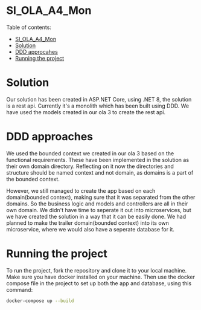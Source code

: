 # SI_OLA_A4_Mon
Table of contents:
- [SI\_OLA\_A4\_Mon](#si_ola_a4_mon)
- [Solution](#solution)
- [DDD approcahes](#ddd-approcahes)
- [Running the project](#running-the-project)

# Solution
Our solution has been created in ASP.NET Core, using .NET 8, the solution is a rest api. 
Currently it's a monolith which has been built using DDD. We have used the models created in our ola 3 to create the rest api. 
# DDD approaches
We used the bounded context we created in our ola 3 based on the functional requirements. These have been implemented in the solution as their own domain directory. Reflecting on it now the directories and structure should be named context and not domain, as domains is a part of the bounded context.

However, we still managed to create the app based on each domain(bounded context), making sure that it was separated from the other domains. So the business logic and models and controllers are all in their own domain.
We didn't have time to seperate it out into microservices, but we have created the solution in a way that it can be easily done. We had planned to make the trailer domain(bounded context) into its own microservice, where we would also have a seperate database for it.

# Running the project
To run the project, fork the repository and clone it to your local machine. 
Make sure you have docker installed on your machine.
Then use the docker compose file in the project to set up both the app and database, using this command:

```bash
docker-compose up --build
```
